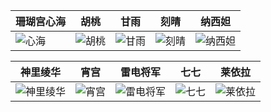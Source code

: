 | 珊瑚宫心海 | 胡桃 | 甘雨 | 刻晴 | 纳西妲 |
|--------|--------|--------|--------|--------|
| ![心海](https://pic2.ziyuan.wang/user/0w0/2024/07/kokomi_b1685cedaf291.jpg) | ![胡桃](https://pic2.ziyuan.wang/user/0w0/2024/07/hutao_aacce73925a94.jpg) | ![甘雨](https://pic2.ziyuan.wang/user/0w0/2024/07/ganyu_c2a614fe610a6.jpg) | ![刻晴](https://pic2.ziyuan.wang/user/0w0/2024/07/keqing_f2da788cfc794.jpg) | ![纳西妲](https://pic2.ziyuan.wang/user/0w0/2024/07/nahida_8f2bf082c921b.jpg) |

| 神里绫华 | 宵宫 | 雷电将军 | 七七 | 莱依拉 |
|--------|--------|--------|--------|--------|
| ![神里绫华](https://pic2.ziyuan.wang/user/0w0/2024/07/ayaka_eb4664b286cea.jpg) | ![宵宫](https://pic2.ziyuan.wang/user/0w0/2024/07/yoimiya_b9601072ac099.jpg) | ![雷电将军](https://pic2.ziyuan.wang/user/0w0/2024/07/beelzebul_215d560c5426f.jpg) | ![七七](https://pic2.ziyuan.wang/user/0w0/2024/07/Qiqi_2f99c4de8521b.png) | ![莱依拉](https://pic2.ziyuan.wang/user/0w0/2024/07/Layla_c1dbdcafd5a94.png) |
